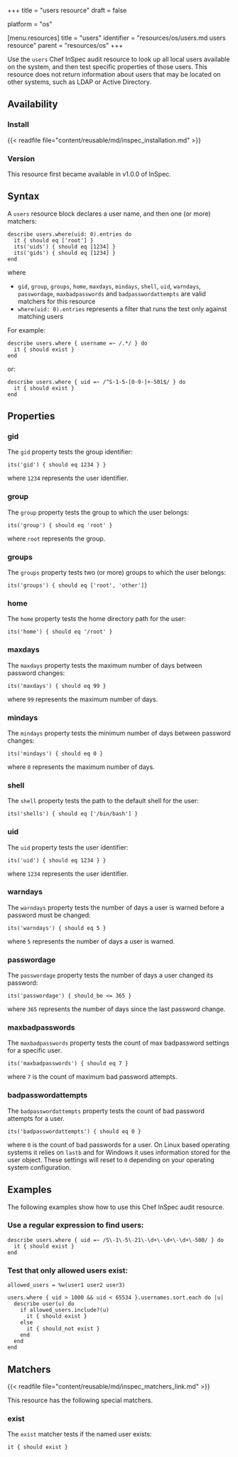 +++
title = "users resource"
draft = false

platform = "os"

[menu.resources]
    title = "users"
    identifier = "resources/os/users.md users resource"
    parent = "resources/os"
+++

Use the `users` Chef InSpec audit resource to look up all local users available on the system, and then test specific properties of those users. This resource does not return information about users that may be located on other systems, such as LDAP or Active Directory.

## Availability

### Install

{{< readfile file="content/reusable/md/inspec_installation.md" >}}

### Version

This resource first became available in v1.0.0 of InSpec.

## Syntax

A `users` resource block declares a user name, and then one (or more) matchers:

    describe users.where(uid: 0).entries do
      it { should eq ['root'] }
      its('uids') { should eq [1234] }
      its('gids') { should eq [1234] }
    end

where

- `gid`, `group`, `groups`, `home`, `maxdays`, `mindays`, `shell`, `uid`, `warndays`, `passwordage`, `maxbadpasswords` and `badpasswordattempts` are valid matchers for this resource
- `where(uid: 0).entries` represents a filter that runs the test only against matching users

For example:

    describe users.where { username =~ /.*/ } do
      it { should exist }
    end

or:

    describe users.where { uid =~ /^S-1-5-[0-9-]+-501$/ } do
      it { should exist }
    end

## Properties

### gid

The `gid` property tests the group identifier:

    its('gid') { should eq 1234 } }

where `1234` represents the user identifier.

### group

The `group` property tests the group to which the user belongs:

    its('group') { should eq 'root' }

where `root` represents the group.

### groups

The `groups` property tests two (or more) groups to which the user belongs:

    its('groups') { should eq ['root', 'other']}

### home

The `home` property tests the home directory path for the user:

    its('home') { should eq '/root' }

### maxdays

The `maxdays` property tests the maximum number of days between password changes:

    its('maxdays') { should eq 99 }

where `99` represents the maximum number of days.

### mindays

The `mindays` property tests the minimum number of days between password changes:

    its('mindays') { should eq 0 }

where `0` represents the maximum number of days.

### shell

The `shell` property tests the path to the default shell for the user:

    its('shells') { should eq ['/bin/bash'] }

### uid

The `uid` property tests the user identifier:

    its('uid') { should eq 1234 } }

where `1234` represents the user identifier.

### warndays

The `warndays` property tests the number of days a user is warned before a password must be changed:

    its('warndays') { should eq 5 }

where `5` represents the number of days a user is warned.

### passwordage

The `passwordage` property tests the number of days a user changed its password:

    its('passwordage') { should_be <= 365 }

where `365` represents the number of days since the last password change.

### maxbadpasswords

The `maxbadpasswords` property tests the count of max badpassword settings for a specific user.

    its('maxbadpasswords') { should eq 7 }

where `7` is the count of maximum bad password attempts.

### badpasswordattempts

The `badpasswordattempts` property tests the count of bad password attempts for a user.

    its('badpasswordattempts') { should eq 0 }

where `0` is the count of bad passwords for a user.
On Linux based operating systems it relies on `lastb` and for Windows it uses information stored for the user object.
These settings will reset to `0` depending on your operating system configuration.

## Examples

The following examples show how to use this Chef InSpec audit resource.

### Use a regular expression to find users:

    describe users.where { uid =~ /S\-1\-5\-21\-\d+\-\d+\-\d+\-500/ } do
      it { should exist }
    end

### Test that only allowed users exist:

    allowed_users = %w(user1 user2 user3)

    users.where { uid > 1000 && uid < 65534 }.usernames.sort.each do |u|
      describe user(u) do
        if allowed_users.include?(u)
          it { should exist }
        else
          it { should_not exist }
        end
      end
    end

## Matchers

{{< readfile file="content/reusable/md/inspec_matchers_link.md" >}}

This resource has the following special matchers.

### exist

The `exist` matcher tests if the named user exists:

    it { should exist }
